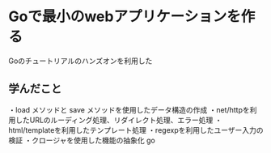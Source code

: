 # Goで最小のwebアプリケーションを作る

Goのチュートリアルのハンズオンを利用した

## 学んだこと
・load メソッドと save メソッドを使用したデータ構造の作成
・net/httpを利用したURLのルーディング処理、リダイレクト処理、エラー処理
・html/templateを利用したテンプレート処理
・regexpを利用したユーザー入力の検証
・クロージャを使用した機能の抽象化
go